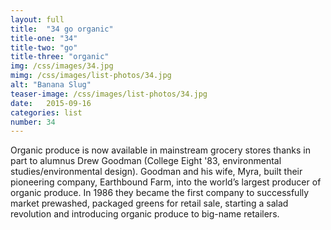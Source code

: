 ```yaml
---
layout: full
title:  "34 go organic"
title-one: "34"
title-two: "go"
title-three: "organic"
img: /css/images/34.jpg
mimg: /css/images/list-photos/34.jpg
alt: "Banana Slug"
teaser-image: /css/images/list-photos/34.jpg
date:   2015-09-16
categories: list
number: 34
---
```

Organic produce is now available in mainstream grocery stores thanks in part to alumnus Drew Goodman (College Eight '83, environmental studies/environmental design). Goodman and his wife, Myra, built their pioneering company, Earthbound Farm, into the world’s largest producer of organic produce. In 1986 they became the first company to successfully market prewashed, packaged greens for retail sale, starting a salad revolution and introducing organic produce to big-name retailers.